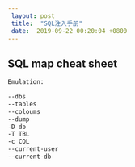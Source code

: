 ```yaml
---
 layout: post
 title:  "SQL注入手册" 
 date:  2019-09-22 00:20:04 +0800
--- 
```



## SQL map cheat sheet

```sh
Emulation:

--dbs
--tables
--coloums
--dump
-D db
-T TBL
-c COL
--current-user
--current-db
```